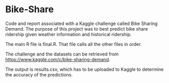 # Bike-Share
Code and report associated with a Kaggle challenge called Bike Sharing Demand. The purpose of this project was to best predict bike share ridership given weather information and historical ridership.

The main R file is final.R. That file calls all the other files in order.

The challenge and the datasets can be retrieved from https://www.kaggle.com/c/bike-sharing-demand.

The output is results.csv, which has to be uploaded to Kaggle to determine the accuracy of the predictions.
